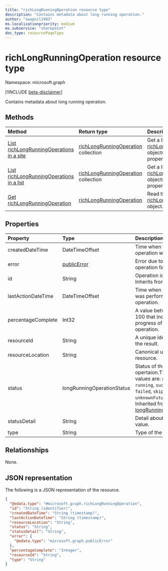 ```yaml
---
title: "richLongRunningOperation resource type"
description: "Contains metadata about long running operation."
author: "swapnil1993"
ms.localizationpriority: medium
ms.subservice: "sharepoint"
doc_type: resourcePageType
---
```


# richLongRunningOperation resource type

Namespace: microsoft.graph

[!INCLUDE [beta-disclaimer](../../includes/beta-disclaimer.md)]

Contains metadata about long running operation.

## Methods
|Method|Return type|Description|
|:---|:---|:---|
|[List richLongRunningOperations in a site](../api/site-list-operations.md)|[richLongRunningOperation](../resources/richlongrunningoperation.md) collection|Get a list of the [richLongRunningOperation](../resources/richlongrunningoperation.md) objects and their properties in a site.|
|[List richLongRunningOperations in a list](../api/list-list-operations.md)|[richLongRunningOperation](../resources/richlongrunningoperation.md) collection|Get a list of the [richLongRunningOperation](../resources/richlongrunningoperation.md) objects and their properties in a list.|
|[Get richLongRunningOperation](../api/richlongrunningoperation-get.md)|[richLongRunningOperation](../resources/richlongrunningoperation.md)|Read the properties of a [richLongRunningOperation](../resources/richlongrunningoperation.md) object.|

## Properties
|Property|Type|Description|
|:---|:---|:---|
|createdDateTime|DateTimeOffset|Time when this operation was created.|
|error|[publicError](../resources/publicerror.md)| Error due to which the operation failed.|
|id|String|Operation identifier. Inherits from [entity](../resources/entity.md).|
|lastActionDateTime|DateTimeOffset| Time when last action was performed on this operation.|
|percentageComplete|Int32|A value between 0 and 100 that indicates the progress of the operation.|
|resourceId|String|A unique identifier for the result.|
|resourceLocation|String|Canonical url of the resource.|
|status|longRunningOperationStatus|Status of the opertaion.The possible values are: `notStarted`, `running`, `succeeded`, `failed`, `skipped`, `unknownFutureValue`. Inherited from [longRunningOperation](../resources/longrunningoperation.md).|
|statusDetail|String|Detail about the status value.|
|type|String| Type of the operation.|

## Relationships
None.

## JSON representation
The following is a JSON representation of the resource.
<!-- {
  "blockType": "resource",
  "keyProperty": "id",
  "@odata.type": "microsoft.graph.richLongRunningOperation",
  "openType": false
}
-->
``` json
{
  "@odata.type": "#microsoft.graph.richLongRunningOperation",
  "id": "String (identifier)",
  "createdDateTime": "String (timestamp)",
  "lastActionDateTime": "String (timestamp)",
  "resourceLocation": "String",
  "status": "String",
  "statusDetail": "String",
  "error": {
    "@odata.type": "microsoft.graph.publicError"
  },
  "percentageComplete": "Integer",
  "resourceId": "String",
  "type": "String"
}
```

